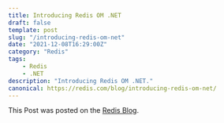 ```yaml
---
title: Introducing Redis OM .NET
draft: false
template: post
slug: "/introducing-redis-om-net"
date: "2021-12-08T16:29:00Z"
category: "Redis"
tags:     
    - Redis    
    - .NET
description: "Introducing Redis OM .NET."
canonical: https://redis.com/blog/introducing-redis-om-net/
---
```


This Post was posted on the [Redis Blog](https://redis.com/blog/introducing-redis-om-net/).
